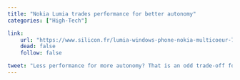 ```yaml
---
title: "Nokia Lumia trades performance for better autonomy"
categories: ["High-Tech"]

link:
    url: "https://www.silicon.fr/lumia-windows-phone-nokia-multicoeur-74553.html"
    dead: false
    follow: false

tweet: "Less performance for more autonomy? That is an odd trade-off for the next Nokia Lumia."
---
```


